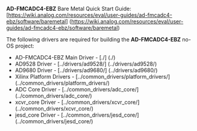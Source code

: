 **AD-FMCADC4-EBZ** Bare Metal Quick Start Guide: [https://wiki.analog.com/resources/eval/user-guides/ad-fmcadc4-ebz/software/baremetal] (https://wiki.analog.com/resources/eval/user-guides/ad-fmcadc4-ebz/software/baremetal)

The following drivers are required for building the **AD-FMCADC4-EBZ** no-OS project:
 - AD-FMCADC4-EBZ Main Driver	-	[./] (./)
 - AD9528 Driver		-	[../drivers/ad9528/] (../drivers/ad9528/)
 - AD9680 Driver		-	[../drivers/ad9680/] (../drivers/ad9680/)
 - Xilinx Platform Drivers	-	[../common_drivers/platform_drivers/] (../common_drivers/platform_drivers/)
 - ADC Core Driver		-	[../common_drivers/adc_core/] (../common_drivers/adc_core/)
 - xcvr_core Driver		-	[../common_drivers/xcvr_core/] (../common_drivers/xcvr_core/)
 - jesd_core Driver		-	[../common_drivers/jesd_core/] (../common_drivers/jesd_core/)
